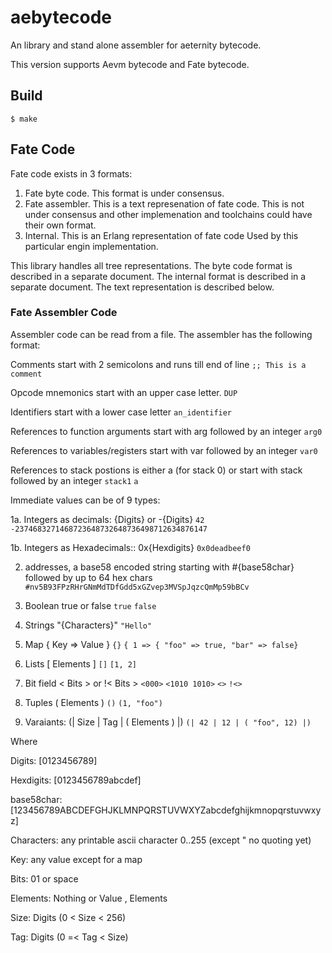 # aebytecode
An library and stand alone assembler for aeternity bytecode.

This version supports Aevm bytecode and Fate bytecode.

## Build

    $ make

## Fate Code

Fate code exists in 3 formats:

1. Fate byte code. This format is under consensus.
2. Fate assembler. This is a text represenation of fate code.
                     This is not under consensus and other
                     implemenation and toolchains could have
                     their own format.
3. Internal. This is an Erlang representation of fate code
               Used by this particular engin implementation.

This library handles all tree representations.
The byte code format is described in a separate document.
The internal format is described in a separate document.
The text representation is described below.

### Fate Assembler Code

Assembler code can be read from a file.
The assembler has the following format:

Comments start with 2 semicolons and runs till end of line
`;; This is a comment`

Opcode mnemonics start with an upper case letter.
`DUP`

Identifiers start with a lower case letter
`an_identifier`

References to function arguments start with arg followed by an integer
`arg0`

References to variables/registers start with var followed by an integer
`var0`

References to stack postions is either a (for stack 0)
or start with stack followed by an integer
`stack1`
`a`

Immediate values can be of 9 types:

1a. Integers as decimals: {Digits} or -{Digits}
 `42`
 `-2374683271468723648732648736498712634876147`

1b. Integers as Hexadecimals::  0x{Hexdigits}
 `0x0deadbeef0`

2. addresses, a base58 encoded string starting with #{base58char}
 followed by up to 64 hex chars
 `#nv5B93FPzRHrGNmMdTDfGdd5xGZvep3MVSpJqzcQmMp59bBCv`

3. Boolean  true or false
 `true`
 `false`

4. Strings  "{Characters}"
 `"Hello"`

5. Map  { Key => Value }
 `{}`
 `{ 1 => { "foo" => true, "bar" => false}`

6. Lists [ Elements ]
 `[]`
 `[1, 2]`

7. Bit field < Bits > or !< Bits >
 `<000>`
 `<1010 1010>`
 `<>`
 `!<>`

8. Tuples ( Elements )
 `()`
 `(1, "foo")`

9. Varaiants: (| Size | Tag | ( Elements ) |)
 `(| 42 | 12 | ( "foo", 12) |)`

Where

Digits: [0123456789]

Hexdigits:  [0123456789abcdef]

base58char:  [123456789ABCDEFGHJKLMNPQRSTUVWXYZabcdefghijkmnopqrstuvwxyz]

Characters: any printable ascii character 0..255 (except " no quoting yet)

Key: any value except for a map

Bits: 01 or space

Elements: Nothing or Value , Elements

Size: Digits (0 < Size < 256)

Tag: Digits (0 =< Tag < Size)

